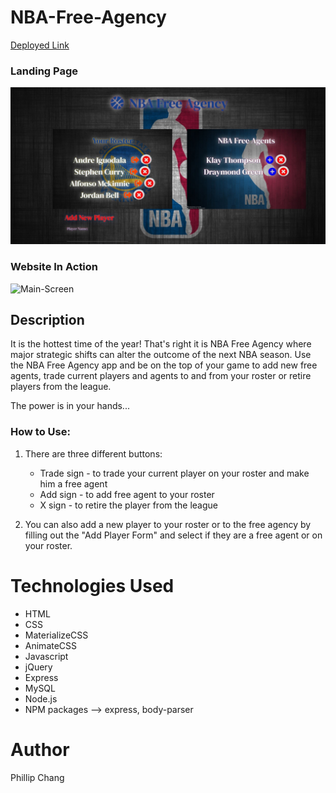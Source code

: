 # NBA-Free-Agency

[Deployed Link](https://free-agency-nba.herokuapp.com/)

### Landing Page
![Main-Screen](public/assets/img/website.jpg)

### Website In Action
![Main-Screen](public/assets/img/website.gif)

## Description

It is the hottest time of the year! That's right it is NBA Free Agency where major strategic shifts can alter the outcome of the next NBA season. Use the NBA Free Agency app and be on the top of your game to add new free agents, trade current players and agents to and from your roster or retire players from the league. 

The power is in your hands...


### How to Use: 

1. There are three different buttons:
    * Trade sign - to trade your current player on your roster and make him a free agent
    * Add sign - to add free agent to your roster
    * X sign - to retire the player from the league
    
2. You can also add a new player to your roster or to the free agency by filling out the "Add Player Form" and select if        they are a free agent or on your roster.

# Technologies Used

* HTML
* CSS
* MaterializeCSS
* AnimateCSS
* Javascript
* jQuery
* Express
* MySQL
* Node.js
* NPM packages
 --> express, body-parser

# Author

Phillip Chang
